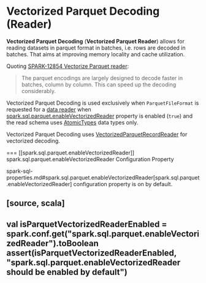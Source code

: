 # Vectorized Parquet Decoding (Reader)

**Vectorized Parquet Decoding** (**Vectorized Parquet Reader**) allows for reading datasets in parquet format in batches, i.e. rows are decoded in batches. That aims at improving memory locality and cache utilization.

Quoting [SPARK-12854 Vectorize Parquet reader](https://issues.apache.org/jira/browse/SPARK-12854):

> The parquet encodings are largely designed to decode faster in batches, column by column. This can speed up the decoding considerably.

Vectorized Parquet Decoding is used exclusively when `ParquetFileFormat` is requested for a [data reader](ParquetFileFormat.md#buildReaderWithPartitionValues) when [spark.sql.parquet.enableVectorizedReader](#spark.sql.parquet.enableVectorizedReader) property is enabled (`true`) and the read schema uses [AtomicTypes](DataType.md#AtomicType) data types only.

Vectorized Parquet Decoding uses [VectorizedParquetRecordReader](spark-sql-VectorizedParquetRecordReader.md) for vectorized decoding.

=== [[spark.sql.parquet.enableVectorizedReader]] spark.sql.parquet.enableVectorizedReader Configuration Property

spark-sql-properties.md#spark.sql.parquet.enableVectorizedReader[spark.sql.parquet.enableVectorizedReader] configuration property is on by default.

[source, scala]
----
val isParquetVectorizedReaderEnabled = spark.conf.get("spark.sql.parquet.enableVectorizedReader").toBoolean
assert(isParquetVectorizedReaderEnabled, "spark.sql.parquet.enableVectorizedReader should be enabled by default")
----
